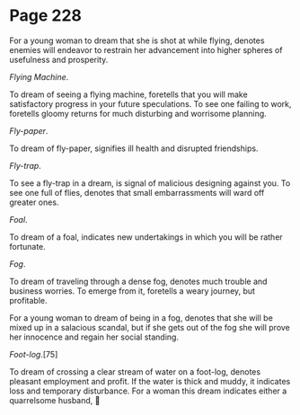 # Page 228
For a young woman to dream that she is shot at while flying,
denotes enemies will endeavor to restrain her advancement
into higher spheres of usefulness and prosperity.


_Flying Machine_.


To dream of seeing a flying machine, foretells that you
will make satisfactory progress in your future speculations.
To see one failing to work, foretells gloomy returns for much
disturbing and worrisome planning.


_Fly-paper_.


To dream of fly-paper, signifies ill health and disrupted friendships.


_Fly-trap_.


To see a fly-trap in a dream, is signal of malicious designing against you.
To see one full of flies, denotes that small embarrassments will ward
off greater ones.


_Foal_.


To dream of a foal, indicates new undertakings in which you
will be rather fortunate.


_Fog_.


To dream of traveling through a dense fog, denotes much
trouble and business worries. To emerge from it, foretells a
weary journey, but profitable.


For a young woman to dream of being in a fog, denotes that she will be mixed
up in a salacious scandal, but if she gets out of the fog she will prove
her innocence and regain her social standing.


_Foot-log_.[75]


To dream of crossing a clear stream of water on a foot-log,
denotes pleasant employment and profit. If the water is thick
and muddy, it indicates loss and temporary disturbance.
For a woman this dream indicates either a quarrelsome husband,

